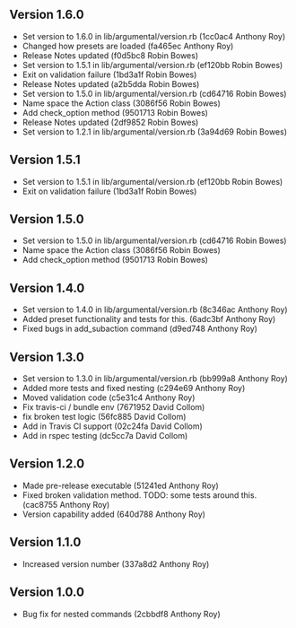 Version 1.6.0
-------------

- Set version to 1.6.0 in lib/argumental/version.rb (1cc0ac4 Anthony Roy)
- Changed how presets are loaded (fa465ec Anthony Roy)
- Release Notes updated (f0d5bc8 Robin Bowes)
- Set version to 1.5.1 in lib/argumental/version.rb (ef120bb Robin Bowes)
- Exit on validation failure (1bd3a1f Robin Bowes)
- Release Notes updated (a2b5dda Robin Bowes)
- Set version to 1.5.0 in lib/argumental/version.rb (cd64716 Robin Bowes)
- Name space the Action class (3086f56 Robin Bowes)
- Add check_option method (9501713 Robin Bowes)
- Release Notes updated (2df9852 Robin Bowes)
- Set version to 1.2.1 in lib/argumental/version.rb (3a94d69 Robin Bowes)

Version 1.5.1
-------------

- Set version to 1.5.1 in lib/argumental/version.rb (ef120bb Robin Bowes)
- Exit on validation failure (1bd3a1f Robin Bowes)

Version 1.5.0
-------------

- Set version to 1.5.0 in lib/argumental/version.rb (cd64716 Robin Bowes)
- Name space the Action class (3086f56 Robin Bowes)
- Add check_option method (9501713 Robin Bowes)

Version 1.4.0
-------------

- Set version to 1.4.0 in lib/argumental/version.rb (8c346ac Anthony Roy)
- Added preset functionality and tests for this. (6adc3bf Anthony Roy)
- Fixed bugs in add_subaction command (d9ed748 Anthony Roy)

Version 1.3.0
-------------

- Set version to 1.3.0 in lib/argumental/version.rb (bb999a8 Anthony Roy)
- Added more tests and fixed nesting (c294e69 Anthony Roy)
- Moved validation code (c5e31c4 Anthony Roy)
- Fix travis-ci / bundle env (7671952 David Collom)
- fix broken test logic (56fc885 David Collom)
- Add in Travis CI support (02c24fa David Collom)
- Add in rspec testing (dc5cc7a David Collom)

Version 1.2.0
-------------

- Made pre-release executable (51241ed Anthony Roy)
- Fixed broken validation method. TODO: some tests around this. (cac8755 Anthony Roy)
- Version capability added (640d788 Anthony Roy)

Version 1.1.0
-------------

- Increased version number (337a8d2 Anthony Roy)

Version 1.0.0
-------------

- Bug fix for nested commands (2cbbdf8 Anthony Roy)
